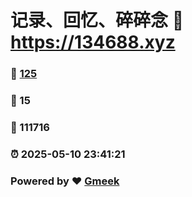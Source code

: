 # 记录、回忆、碎碎念 :link: https://134688.xyz 
### :page_facing_up: [125](https://134688.xyz/tag.html) 
### :speech_balloon: 15 
### :hibiscus: 111716 
### :alarm_clock: 2025-05-10 23:41:21 
### Powered by :heart: [Gmeek](https://github.com/Meekdai/Gmeek)

